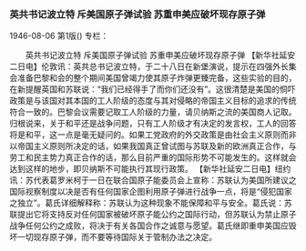 ### 英共书记波立特  斥美国原子弹试验  苏重申美应破坏现存原子弹

1946-08-06
第1版()
专栏：

　　英共书记波立特
    斥美国原子弹试验
    苏重申美应破坏现存原子弹
    【新华社延安二日电】伦敦讯：英共总书记波立特，于二十八日在新堡演说，提示在四强外长集会准备巴黎和会的整个期间美国曾竭力使其原子炸弹更臻完备，这些实验的目的，在新提醒英国和苏联说：“我们已经得手了而你们还没有”。这很清楚是美国的恫吓政策是与该国对其本国的工人阶级的态度与其对侵略的帝国主义目标的追求的传统符合一致的。巴黎会议需要记取工人阶级的力量，请贝纳斯之流的美国商人记取。归根说来，关于和平还是战争问题，只有工人阶级才有决定的发言权，工人的回答将是和平，这一点是毫无疑问的。如果工党政府的外交政策是由社会主义原则而非以帝国主义原则所决定的话，如果我国真正曾试图与苏联及新的欧洲真正合作，与劳工和民主势力真正合作的话，那么目前严重的国际形势不可能发生的。这样就会达到这样的地步，即贝纳斯不可能执行其现行政策。
    【新华社延安二日电】纽约讯：苏代表葛罗米柯于一日在联合国原子能委员会上宣称：苏联认为美国所建议之国际视察制度以决是否有任何国家企图利用原子弹进行战争一点，将是“侵犯国家之独立”。葛氏详细解释称：苏联认为这种现象不能保障和平与安全。葛氏说：苏联提出它将支持反对任何国家被破坏原子能公约之国际行动，但苏联认为禁止原子战争任何公约之成败，将决于有关各国合作之诚意与愿望。葛氏继即重申美国应毁坏一切现存原子弹，而不要等待国际关于管制办法之决定。
